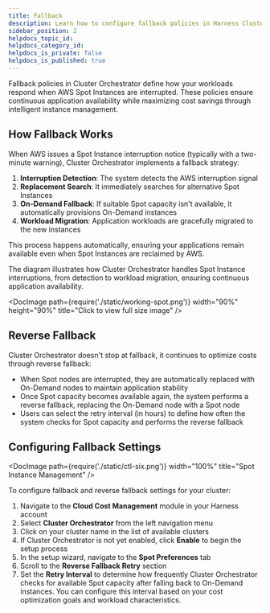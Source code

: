 ```yaml
---
title: Fallback
description: Learn how to configure fallback policies in Harness Cluster Orchestrator to maintain workload availability while maximizing cost savings
sidebar_position: 2
helpdocs_topic_id: 
helpdocs_category_id: 
helpdocs_is_private: false
helpdocs_is_published: true
---
```


Fallback policies in Cluster Orchestrator define how your workloads respond when AWS Spot Instances are interrupted. These policies ensure continuous application availability while maximizing cost savings through intelligent instance management.


## How Fallback Works

When AWS issues a Spot Instance interruption notice (typically with a two-minute warning), Cluster Orchestrator implements a fallback strategy:

1. **Interruption Detection**: The system detects the AWS interruption signal
2. **Replacement Search**: It immediately searches for alternative Spot Instances
3. **On-Demand Fallback**: If suitable Spot capacity isn't available, it automatically provisions On-Demand instances
4. **Workload Migration**: Application workloads are gracefully migrated to the new instances

This process happens automatically, ensuring your applications remain available even when Spot Instances are reclaimed by AWS.

The diagram illustrates how Cluster Orchestrator handles Spot Instance interruptions, from detection to workload migration, ensuring continuous application availability.

<DocImage path={require('./static/working-spot.png')} width="90%" height="90%" title="Click to view full size image" />

## Reverse Fallback

Cluster Orchestrator doesn't stop at fallback, it continues to optimize costs through reverse fallback:

- When Spot nodes are interrupted, they are automatically replaced with On-Demand nodes to maintain application stability
- Once Spot capacity becomes available again, the system performs a reverse fallback, replacing the On-Demand node with a Spot node
- Users can select the retry interval (in hours) to define how often the system checks for Spot capacity and performs the reverse fallback

## Configuring Fallback Settings

<DocImage path={require('./static/ctl-six.png')} width="100%" title="Spot Instance Management" />

To configure fallback and reverse fallback settings for your cluster:

1. Navigate to the **Cloud Cost Management** module in your Harness account
2. Select **Cluster Orchestrator** from the left navigation menu
3. Click on your cluster name in the list of available clusters
4. If Cluster Orchestrator is not yet enabled, click **Enable** to begin the setup process
5. In the setup wizard, navigate to the **Spot Preferences** tab
6. Scroll to the **Reverse Fallback Retry** section
7. Set the **Retry Interval** to determine how frequently Cluster Orchestrator checks for available Spot capacity after falling back to On-Demand instances. You can configure this interval based on your cost optimization goals and workload characteristics.